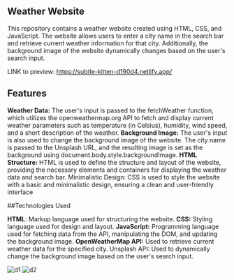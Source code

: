 
##  Weather Website

This repository contains a weather website created using HTML, CSS, and JavaScript. The website allows users to enter a city name in the search bar and retrieve current weather information for that city. Additionally, the background image of the website dynamically changes based on the user's search input.

LINK to preview: https://subtle-kitten-d190d4.netlify.app/ 

## Features

**Weather Data:** The user's input is passed to the fetchWeather function, which utilizes the openweathermap.org API to fetch and display current weather parameters such as temperature (in Celsius), humidity, wind speed, and a short description of the weather.
**Background Image:** The user's input is also used to change the background image of the website. The city name is passed to the Unsplash URL, and the resulting image is set as the background using document.body.style.backgroundImage.
**HTML Structure:** HTML is used to define the structure and layout of the website, providing the necessary elements and containers for displaying the weather data and search bar.
Minimalistic Design: CSS is used to style the website with a basic and minimalistic design, ensuring a clean and user-friendly interface

##Technologies Used

**HTML**: Markup language used for structuring the website.
**CSS:** Styling language used for design and layout.
**JavaScript:** Programming language used for fetching data from the API, manipulating the DOM, and updating the background image.
**OpenWeatherMap API:** Used to retrieve current weather data for the specified city.
Unsplash API: Used to dynamically change the background image based on the user's search input.

![d1](https://github.com/JuliaDolko/weatherApp/assets/95941618/00634d5f-f321-445e-b076-e95c009d1d8e)
![d2](https://github.com/JuliaDolko/weatherApp/assets/95941618/b698bb8a-1fbc-4945-9d36-cff408fc4ceb)
